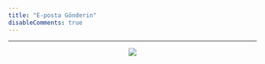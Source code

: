 ```yaml
---
title: "E-posta Gönderin"
disableComments: true
---
```


---

<p align="center">
  <img src="/mail.png"/>
</p>
